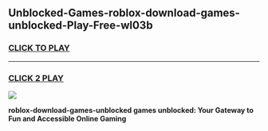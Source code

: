 
## Unblocked-Games-roblox-download-games-unblocked-Play-Free-wl03b
<h3>
<a href="https://premium76.site?title=roblox-download-games-unblocked&ref=15A">CLICK TO PLAY</a></h3>
<hr>

<h3>
<a href="https://premium76.site?title=roblox-download-games-unblocked&ref=15A">CLICK 2 PLAY</a>
  
</h3>

<a href="https://premium76.site?title=roblox-download-games-unblocked&ref=15A"><img src="https://clearcache.store/games.png"></a>


**roblox-download-games-unblocked games unblocked: Your Gateway to Fun and Accessible Online Gaming**
